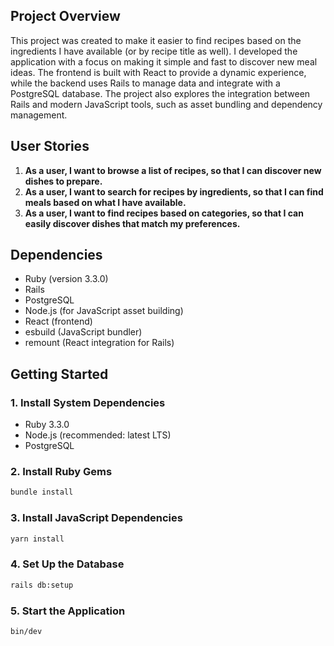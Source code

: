 ## Project Overview

This project was created to make it easier to find recipes based on the ingredients I have available (or by recipe title as well). I developed the application with a focus on making it simple and fast to discover new meal ideas. The frontend is built with React to provide a dynamic experience, while the backend uses Rails to manage data and integrate with a PostgreSQL database. The project also explores the integration between Rails and modern JavaScript tools, such as asset bundling and dependency management.

## User Stories

1. **As a user, I want to browse a list of recipes, so that I can discover new dishes to prepare.**
2. **As a user, I want to search for recipes by ingredients, so that I can find meals based on what I have available.**
3. **As a user, I want to find recipes based on categories, so that I can easily discover dishes that match my preferences.**

## Dependencies

- Ruby (version 3.3.0)
- Rails
- PostgreSQL
- Node.js (for JavaScript asset building)
- React (frontend)
- esbuild (JavaScript bundler)
- remount (React integration for Rails)

## Getting Started

### 1. Install System Dependencies

- Ruby 3.3.0
- Node.js (recommended: latest LTS)
- PostgreSQL

### 2. Install Ruby Gems

```sh
bundle install
```

### 3. Install JavaScript Dependencies

```sh
yarn install
```

### 4. Set Up the Database

```sh
rails db:setup
```

### 5. Start the Application

```sh
bin/dev
```
